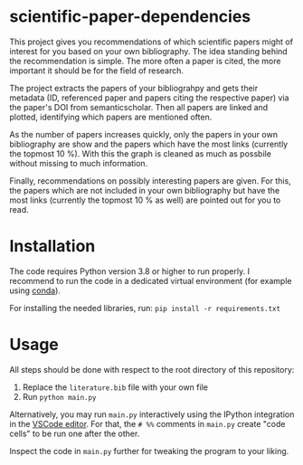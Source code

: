 # scientific-paper-dependencies

This project gives you recommendations of which scientific papers might of interest for you based on your own bibliography. The idea standing behind the recommendation is simple. The more often a paper is cited, the more important it should be for the field of research.

The project extracts the papers of your bibliograhpy and gets their metadata (ID, referenced paper and papers citing the respective paper) via the paper's DOI from semanticscholar. Then all papers are linked and plotted, identifying which papers are mentioned often.

As the number of papers increases quickly, only the papers in your own bibliography are show and the papers which have the most links (currently the topmost 10 %). With this the graph is cleaned as much as possbile without missing to much information.

Finally, recommendations on possibly interesting papers are given. For this, the papers which are not included in your own bibliography but have the most links (currently the topmost 10 % as well) are pointed out for you to read. 

# Installation

The code requires Python version 3.8 or higher to run properly. I recommend to run the code in a dedicated virtual environment (for example using [conda](https://docs.conda.io/en/latest/miniconda.html)).

For installing the needed libraries, run:
`pip install -r requirements.txt`

# Usage

All steps should be done with respect to the root directory of this repository:

1. Replace the `literature.bib` file with your own file
2. Run `python main.py`

Alternatively, you may run `main.py` interactively using the IPython integration in the [VSCode editor](https://code.visualstudio.com/).
For that, the `# %%` comments in `main.py` create "code cells" to be run one after the other.

Inspect the code in `main.py` further for tweaking the program to your liking.
